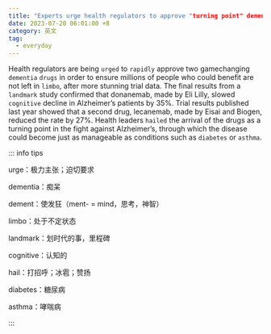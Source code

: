 ```yaml
---
title: "Experts urge health regulators to approve "turning point" dementia drugs"
date: 2023-07-20 06:01:00 +8
category: 英文
tag:
  - everyday
---
```


Health regulators are being `urged` to `rapidly` approve two gamechanging `dementia` `drugs` in order to ensure millions of people who could benefit are not left in `limbo`, after more stunning trial data. The final results from a `landmark` study confirmed that donanemab, made by Eli Lilly, slowed `cognitive` decline in Alzheimer’s patients by 35%. Trial results published last year showed that a second drug, lecanemab, made by Eisai and Biogen, reduced the rate by 27%. Health leaders `hailed` the arrival of the drugs as a turning point in the fight against Alzheimer’s, through which the disease could become just as manageable as conditions such as `diabetes` or `asthma`.

::: info tips

urge：极力主张；迫切要求

dementia：痴呆

dement：使发狂（ment- = mind，思考，神智）

limbo：处于不定状态

landmark：划时代的事，里程碑

cognitive：认知的

hail：打招呼；冰雹；赞扬

diabetes：糖尿病

asthma：哮喘病

:::
